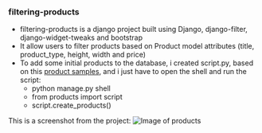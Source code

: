 
### filtering-products

- filtering-products is a django project built using Django, django-filter, django-widget-tweaks and bootstrap
- It allow users to filter products based on Product model attributes (title, product_type, height, width and price)
- To add some initial products to the database, i created script.py, based on this [product samples](https://github.com/wedeploy-examples/supermarket-web-example/blob/master/products.json), and i just have to open the shell and run the script:
    - python manage.py shell
    - from products import script
    - script.create_products()


This is a screenshot from the project:
![Image of products](https://github.com/pedrasfloki/filtering-products/blob/main/filtering-products.png)

